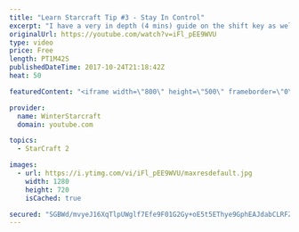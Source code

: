```yaml
---
title: "Learn Starcraft Tip #3 - Stay In Control"
excerpt: "I have a very in depth (4 mins) guide on the shift key as well here https://www.youtube.com/watch?v=7x9pHr544oY"
originalUrl: https://youtube.com/watch?v=iFl_pEE9WVU
type: video
price: Free
length: PT1M42S
publishedDateTime: 2017-10-24T21:18:42Z
heat: 50

featuredContent: "<iframe width=\"800\" height=\"500\" frameborder=\"0\" src=\"https://www.youtube.com/embed/iFl_pEE9WVU\" allow=\"accelerometer; autoplay; encrypted-media; gyroscope; picture-in-picture\" allowfullscreen></iframe>"

provider:
  name: WinterStarcraft
  domain: youtube.com

topics:
  - StarCraft 2

images:
  - url: https://i.ytimg.com/vi/iFl_pEE9WVU/maxresdefault.jpg
    width: 1280
    height: 720
    isCached: true

secured: "SGBWd/mvyeJ16XqTlpUWglf7Efe9F01G2Gy+oE5t5EThye9GphEAJdabCLRFZHPPVxbUE5vN5uwoPExdHcLwU59rYuV4m5DfwK6wo5xL3dIDxyuY1dc23mBeFvN6mqhx1Ae3jhAm0bJpYwKEwkKcT2GIK50tPXu9HnVZ1NXvqozAmTC7CcPbaOm/RAdig23FB/KZy54vYzGAz02gzzDCpAb67tWcT4sXPx8vfjANeOqFQQK7461jihK7xH4h560oJf/rX3ZG96qJGlL8Cat1M2vUr0D+KDc5zF6BXO68ZaH+QEIHsy6R6mEEkSLcPXP5LMhrn4p7u4sZmm8XIs/ukbW69Vsj+U3ighOV5rysVpEppyM/NuYxotcDkwEBfV0Rx9IqPfdAA5KOezkhT459Nnngqg1aC/L1BXl3UBWaTjI=;ZOZI6Z1DDOP8LmAYrFvoow=="
---
```


